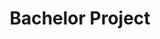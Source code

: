 ---
layout: default
title: Bachelor Project
description: This is the bachelor thesis of my engineering degree. It was a comparison between mobile and installed virtual reality with focus on object manipulation. The project made use of the game engine Unity to create tasks in which we could measure user performance across the mobile and installed VR platforms.
thumbnail: images/GhostObjects.jpg
readmore : https://github.com/Vestergaard32/BachelorHandin
---